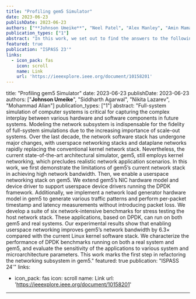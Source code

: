```yaml
---
title: "Profiling gem5 Simulator"
date: 2023-06-23
publishDate: 2023-06-23
authors: ["**Johnson Umeike**", "Neel Patel", "Alex Manley", "Amin Mamandipoor", "Heechul Yun", "Mohammad Alian"]
publication_types: ["1"]
abstract: "In this work, we set out to find the answers to the following questions: (1) Where are the bottlenecks in a state-of-the-art architectural simulator? (2) How much faster can architectural simulations run by tuning system configurations? (3) What are the opportunities in accelerating software simulation using hardware accelerators? We choose gem5 as the representative architectural simulator, run several simulations with various configurations, perform a detailed architectural analysis of the gem5 source code on different server platforms, tune both system and architectural settings for running simulations, and discuss the future opportunities in accelerating gem5 as an important application. Our detailed profiling of gem5 reveals that its performance is extremely sensitive to the size of the L1 cache. Our experimental results show that a RISC-V core with 32KB data and instruction cache improves gem5’s simulation speed by 31%∼61% compared with a baseline core with 8KB L1 caches. Our paper is the first step toward building specialized hardware and software environments for accelerating software-based simulators."
featured: true
publication: "ISPASS 23'"
links:
  - icon_pack: fas
    icon: scroll
    name: Link
    url: 'https://ieeexplore.ieee.org/document/10158201'
---
```

title: "Profiling gem5 Simulator"
date: 2023-06-23
publishDate: 2023-06-23
authors: ["**Johnson Umeike**", "Siddharth Agarwal", "Nikita Lazarev", "Mohammad Alian"]
publication_types: ["1"]
abstract: "Full-system simulation of computer systems is critical for capturing the complex interplay between various hardware and software components in future systems. Modeling the
network subsystem is indispensable for the fidelity of full-system simulations due to the increasing importance of scale-out systems. Over the last decade, the network software stack has undergone major changes, with userspace networking stacks and dataplane networks rapidly replacing the conventional kernel network stack. Nevertheless, the current state-of-the-art architectural simulator, gem5, still employs kernel networking, which precludes realistic network application scenarios. In this work, we first demonstrate the limitations of gem5’s current network stack in achieving high network bandwidth. Then, we enable a userspace networking stack on gem5. We extend gem5’s NIC hardware model and device driver to support userspace device drivers running the DPDK framework. Additionally, we implement a network load generator hardware model in gem5 to generate various traffic patterns and perform per-packet timestamp and latency measurements without introducing packet loss. We develop a suite of six network-intensive benchmarks for stress testing the host network stack. These applications, based on DPDK, can run on both gem5 and real systems. Our experimental results show that enabling userspace networking improves gem5’s network bandwidth by 6.3× compared with the current Linux kernel software stack. We characterize the performance of DPDK benchmarks running on both a real system and gem5, and evaluate the sensitivity of the applications to various system and microarchitecture parameters. This work marks the first step in refactoring the networking subsystem in gem5."
featured: true
publication: "ISPASS 24'"
links:
  - icon_pack: fas
    icon: scroll
    name: Link
    url: 'https://ieeexplore.ieee.org/document/10158201'
---
